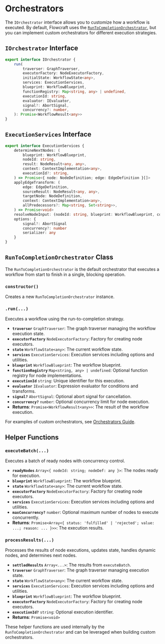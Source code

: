 # Orchestrators

The `IOrchestrator` interface allows you to customize how a workflow is executed. By default, Flowcraft uses the [`RunToCompletionOrchestrator`](/api/orchestrators#runtocompletionorchestrator-class), but you can implement custom orchestrators for different execution strategies.

## `IOrchestrator` Interface

```typescript
export interface IOrchestrator {
	run(
		traverser: GraphTraverser,
		executorFactory: NodeExecutorFactory,
		initialState: WorkflowState<any>,
		services: ExecutionServices,
		blueprint: WorkflowBlueprint,
		functionRegistry: Map<string, any> | undefined,
		executionId: string,
		evaluator: IEvaluator,
		signal?: AbortSignal,
		concurrency?: number,
	): Promise<WorkflowResult<any>>
}
```

## `ExecutionServices` Interface

```typescript
export interface ExecutionServices {
	determineNextNodes: (
		blueprint: WorkflowBlueprint,
		nodeId: string,
		result: NodeResult<any, any>,
		context: ContextImplementation<any>,
		executionId?: string,
	) => Promise<{ node: NodeDefinition; edge: EdgeDefinition }[]>
	applyEdgeTransform: (
		edge: EdgeDefinition,
		sourceResult: NodeResult<any, any>,
		targetNode: NodeDefinition,
		context: ContextImplementation<any>,
		allPredecessors?: Map<string, Set<string>>,
	) => Promise<void>
	resolveNodeInput: (nodeId: string, blueprint: WorkflowBlueprint, context: any) => Promise<any>
	options: {
		signal?: AbortSignal
		concurrency?: number
		serializer: any
	}
}
```

## `RunToCompletionOrchestrator` Class

The `RunToCompletionOrchestrator` is the default orchestrator that executes a workflow from start to finish in a single, blocking operation.

### `constructor()`

Creates a new `RunToCompletionOrchestrator` instance.

### `.run(...)`

Executes a workflow using the run-to-completion strategy.

- **`traverser`** `GraphTraverser`: The graph traverser managing the workflow execution state.
- **`executorFactory`** `NodeExecutorFactory`: Factory for creating node executors.
- **`state`** `WorkflowState<any>`: The current workflow state.
- **`services`** `ExecutionServices`: Execution services including options and utilities.
- **`blueprint`** `WorkflowBlueprint`: The workflow blueprint.
- **`functionRegistry`** `Map<string, any> | undefined`: Optional function registry for node implementations.
- **`executionId`** `string`: Unique identifier for this execution.
- **`evaluator`** `IEvaluator`: Expression evaluator for conditions and transforms.
- **`signal?`** `AbortSignal`: Optional abort signal for cancellation.
- **`concurrency?`** `number`: Optional concurrency limit for node execution.
- **Returns**: `Promise<WorkflowResult<any>>`: The result of the workflow execution.

For examples of custom orchestrators, see [Orchestrators Guide](/guide/orchestrators).

## Helper Functions

### `executeBatch(...)`

Executes a batch of ready nodes with concurrency control.

- **`readyNodes`** `Array<{ nodeId: string; nodeDef: any }>`: The nodes ready for execution.
- **`blueprint`** `WorkflowBlueprint`: The workflow blueprint.
- **`state`** `WorkflowState<any>`: The current workflow state.
- **`executorFactory`** `NodeExecutorFactory`: Factory for creating node executors.
- **`services`** `ExecutionServices`: Execution services including options and utilities.
- **`maxConcurrency?`** `number`: Optional maximum number of nodes to execute concurrently.
- **Returns**: `Promise<Array<{ status: 'fulfilled' | 'rejected'; value: ...; reason: ... }>>`: The execution results.

### `processResults(...)`

Processes the results of node executions, updates state, handles dynamic nodes, and determines next nodes.

- **`settledResults`** `Array<...>`: The results from `executeBatch`.
- **`traverser`** `GraphTraverser`: The graph traverser managing execution state.
- **`state`** `WorkflowState<any>`: The current workflow state.
- **`services`** `ExecutionServices`: Execution services including options and utilities.
- **`blueprint`** `WorkflowBlueprint`: The workflow blueprint.
- **`executorFactory`** `NodeExecutorFactory`: Factory for creating node executors.
- **`executionId?`** `string`: Optional execution identifier.
- **Returns**: `Promise<void>`

These helper functions are used internally by the `RunToCompletionOrchestrator` and can be leveraged when building custom orchestrators.
